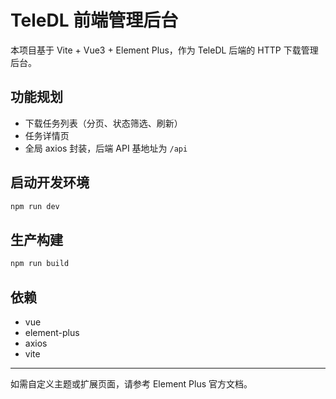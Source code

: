 # TeleDL 前端管理后台

本项目基于 Vite + Vue3 + Element Plus，作为 TeleDL 后端的 HTTP 下载管理后台。

## 功能规划
- 下载任务列表（分页、状态筛选、刷新）
- 任务详情页
- 全局 axios 封装，后端 API 基地址为 `/api`

## 启动开发环境
```bash
npm run dev
```

## 生产构建
```bash
npm run build
```

## 依赖
- vue
- element-plus
- axios
- vite

---
如需自定义主题或扩展页面，请参考 Element Plus 官方文档。
